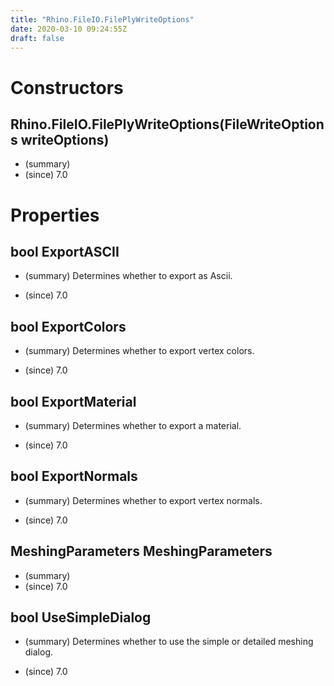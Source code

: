 ```yaml
---
title: "Rhino.FileIO.FilePlyWriteOptions"
date: 2020-03-10 09:24:55Z
draft: false
---
```


# Constructors
## Rhino.FileIO.FilePlyWriteOptions(FileWriteOptions writeOptions)
- (summary) 
- (since) 7.0
# Properties
## bool ExportASCII
- (summary) 
     Determines whether to export as Ascii.
     
- (since) 7.0
## bool ExportColors
- (summary) 
     Determines whether to export vertex colors.
     
- (since) 7.0
## bool ExportMaterial
- (summary) 
     Determines whether to export a material.
     
- (since) 7.0
## bool ExportNormals
- (summary) 
     Determines whether to export vertex normals.
     
- (since) 7.0
## MeshingParameters MeshingParameters
- (summary) 
- (since) 7.0
## bool UseSimpleDialog
- (summary) 
     Determines whether to use the simple or detailed meshing dialog.
     
- (since) 7.0
